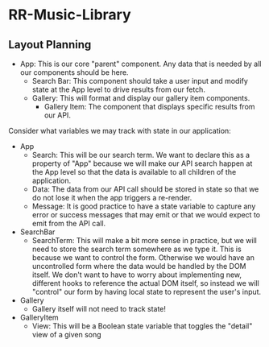 # RR-Music-Library

## Layout Planning

- App: This is our core "parent" component. Any data that is needed by all our components should be here.
  - Search Bar: This component should take a user input and modify state at the App level to drive results from our fetch.
  - Gallery: This will format and display our gallery item components.
    - Gallery Item: The component that displays specific results from our API.

Consider what variables we may track with state in our application:

- App
  - Search: This will be our search term. We want to declare this as a property of "App" because we will make our API search happen at the App level so that the data is available to all children of the application.
  - Data: The data from our API call should be stored in state so that we do not lose it when the app triggers a re-render.
  - Message: It is good practice to have a state variable to capture any error or success messages that may emit or that we would expect to emit from the API call.
- SearchBar
  - SearchTerm: This will make a bit more sense in practice, but we will need to store the search term somewhere as we type it. This is because we want to control the form. Otherwise we would have an uncontrolled form where the data would be handled by the DOM itself. We don't want to have to worry about implementing new, different hooks to reference the actual DOM itself, so instead we will "control" our form by having local state to represent the user's input.
- Gallery
  - Gallery itself will not need to track state!
- GalleryItem
  - View: This will be a Boolean state variable that toggles the "detail" view of a given song
